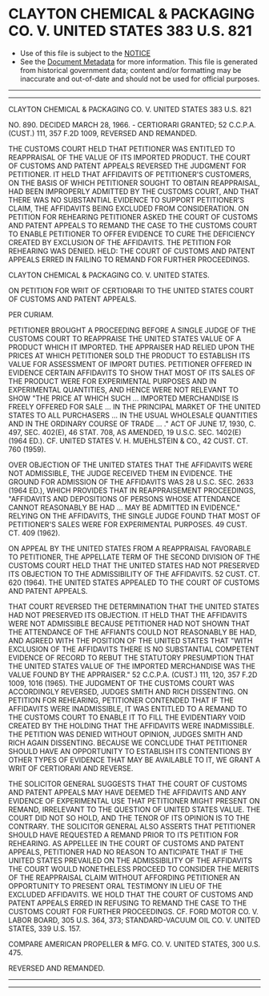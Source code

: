 ---
---

# CLAYTON CHEMICAL & PACKAGING CO. V. UNITED STATES 383 U.S. 821

* Use of this file is subject to the [NOTICE](https://github.com/publicdocs/notice/blob/master/NOTICE)
* See the [Document Metadata](../../../) for more information.
  This file is generated from historical government data; content and/or formatting may be inaccurate and out-of-date and should not be used for official purposes.

----------
----------

CLAYTON CHEMICAL & PACKAGING CO. V. UNITED STATES 383 U.S. 821

NO. 890.  DECIDED MARCH 28, 1966.  - CERTIORARI GRANTED; 52 C.C.P.A. (CUST.)  111, 357 F.2D 1009, REVERSED AND REMANDED.

THE CUSTOMS COURT HELD THAT PETITIONER WAS ENTITLED TO REAPPRAISAL OF THE VALUE OF ITS IMPORTED PRODUCT.  THE COURT OF CUSTOMS AND PATENT APPEALS REVERSED THE JUDGMENT FOR PETITIONER.  IT HELD THAT AFFIDAVITS OF PETITIONER'S CUSTOMERS, ON THE BASIS OF WHICH PETITIONER SOUGHT TO OBTAIN REAPPRAISAL, HAD BEEN IMPROPERLY ADMITTED BY THE CUSTOMS COURT, AND THAT THERE WAS NO SUBSTANTIAL EVIDENCE TO SUPPORT PETITIONER'S CLAIM, THE AFFIDAVITS BEING EXCLUDED FROM CONSIDERATION.  ON PETITION FOR REHEARING PETITIONER ASKED THE COURT OF CUSTOMS AND PATENT APPEALS TO REMAND THE CASE TO THE CUSTOMS COURT TO ENABLE PETITIONER TO OFFER EVIDENCE TO CURE THE DEFICIENCY CREATED BY EXCLUSION OF THE AFFIDAVITS.  THE PETITION FOR REHEARING WAS DENIED.  HELD:  THE COURT OF CUSTOMS AND PATENT APPEALS ERRED IN FAILING TO REMAND FOR FURTHER PROCEEDINGS.

CLAYTON CHEMICAL & PACKAGING CO. V. UNITED STATES.

ON PETITION FOR WRIT OF CERTIORARI TO THE UNITED STATES COURT OF CUSTOMS AND PATENT APPEALS.

PER CURIAM.

PETITIONER BROUGHT A PROCEEDING BEFORE A SINGLE JUDGE OF THE CUSTOMS COURT TO REAPPRAISE THE UNITED STATES VALUE OF A PRODUCT WHICH IT IMPORTED.  THE APPRAISER HAD RELIED UPON THE PRICES AT WHICH PETITIONER SOLD THE PRODUCT TO ESTABLISH ITS VALUE FOR ASSESSMENT OF IMPORT DUTIES.  PETITIONER OFFERED IN EVIDENCE CERTAIN AFFIDAVITS TO SHOW THAT MOST OF ITS SALES OF THE PRODUCT WERE FOR EXPERIMENTAL PURPOSES AND IN EXPERIMENTAL QUANTITIES, AND HENCE WERE NOT RELEVANT TO SHOW "THE PRICE AT WHICH SUCH  ...  IMPORTED MERCHANDISE IS FREELY OFFERED FOR SALE ...  IN THE PRINCIPAL MARKET OF THE UNITED STATES TO ALL PURCHASERS ...  IN THE USUAL WHOLESALE QUANTITIES AND IN THE ORDINARY COURSE OF TRADE  ...  ."  ACT OF JUNE 17, 1930, C. 497, SEC. 402(E), 46 STAT. 708, AS AMENDED, 19 U.S.C. SEC. 1402(E) (1964 ED.).  CF. UNITED STATES V. H. MUEHLSTEIN & CO., 42 CUST.  CT. 760 (1959).

OVER OBJECTION OF THE UNITED STATES THAT THE AFFIDAVITS WERE NOT ADMISSIBLE, THE JUDGE RECEIVED THEM IN EVIDENCE.  THE GROUND FOR ADMISSION OF THE AFFIDAVITS WAS 28 U.S.C. SEC. 2633 (1964 ED.), WHICH PROVIDES THAT IN REAPPRAISEMENT PROCEEDINGS, "AFFIDAVITS AND DEPOSITIONS OF PERSONS WHOSE ATTENDANCE CANNOT REASONABLY BE HAD  ... MAY BE ADMITTED IN EVIDENCE."  RELYING ON THE AFFIDAVITS, THE SINGLE JUDGE FOUND THAT MOST OF PETITIONER'S SALES WERE FOR EXPERIMENTAL PURPOSES.  49 CUST.  CT. 409 (1962).

ON APPEAL BY THE UNITED STATES FROM A REAPPRAISAL FAVORABLE TO PETITIONER, THE APPELLATE TERM OF THE SECOND DIVISION OF THE CUSTOMS COURT HELD THAT THE UNITED STATES HAD NOT PRESERVED ITS OBJECTION TO THE ADMISSIBILITY OF THE AFFIDAVITS.  52 CUST.  CT. 620 (1964).  THE UNITED STATES APPEALED TO THE COURT OF CUSTOMS AND PATENT APPEALS.

THAT COURT REVERSED THE DETERMINATION THAT THE UNITED STATES HAD NOT PRESERVED ITS OBJECTION.  IT HELD THAT THE AFFIDAVITS WERE NOT ADMISSIBLE BECAUSE PETITIONER HAD NOT SHOWN THAT THE ATTENDANCE OF THE AFFIANTS COULD NOT REASONABLY BE HAD, AND AGREED WITH THE POSITION OF THE UNITED STATES THAT "WITH EXCLUSION OF THE AFFIDAVITS THERE IS NO SUBSTANTIAL COMPETENT EVIDENCE OF RECORD TO REBUT THE STATUTORY PRESUMPTION THAT THE UNITED STATES VALUE OF THE IMPORTED MERCHANDISE WAS THE VALUE FOUND BY THE APPRAISER."  52 C.C.P.A. (CUST.)  111, 120, 357 F.2D 1009, 1016 (1965).  THE JUDGMENT OF THE CUSTOMS COURT WAS ACCORDINGLY REVERSED, JUDGES SMITH AND RICH DISSENTING.  ON PETITION FOR REHEARING, PETITIONER CONTENDED THAT IF THE AFFIDAVITS WERE INADMISSIBLE, IT WAS ENTITLED TO A REMAND TO THE CUSTOMS COURT TO ENABLE IT TO FILL THE EVIDENTIARY VOID CREATED BY THE HOLDING THAT THE AFFIDAVITS WERE INADMISSIBLE.  THE PETITION WAS DENIED WITHOUT OPINION, JUDGES SMITH AND RICH AGAIN DISSENTING.  BECAUSE WE CONCLUDE THAT PETITIONER SHOULD HAVE AN OPPORTUNITY TO ESTABLISH ITS CONTENTIONS BY OTHER TYPES OF EVIDENCE THAT MAY BE AVAILABLE TO IT, WE GRANT A WRIT OF CERTIORARI AND REVERSE.

THE SOLICITOR GENERAL SUGGESTS THAT THE COURT OF CUSTOMS AND PATENT APPEALS MAY HAVE DEEMED THE AFFIDAVITS AND ANY EVIDENCE OF EXPERIMENTAL USE THAT PETITIONER MIGHT PRESENT ON REMAND, IRRELEVANT TO THE QUESTION OF UNITED STATES VALUE.  THE COURT DID NOT SO HOLD, AND THE TENOR OF ITS OPINION IS TO THE CONTRARY.  THE SOLICITOR GENERAL ALSO ASSERTS THAT PETITIONER SHOULD HAVE REQUESTED A REMAND PRIOR TO ITS PETITION FOR REHEARING.  AS APPELLEE IN THE COURT OF CUSTOMS AND PATENT APPEALS, PETITIONER HAD NO REASON TO ANTICIPATE THAT IF THE UNITED STATES PREVAILED ON THE ADMISSIBILITY OF THE AFFIDAVITS THE COURT WOULD NONETHELESS PROCEED TO CONSIDER THE MERITS OF THE REAPPRAISAL CLAIM WITHOUT AFFORDING PETITIONER AN OPPORTUNITY TO PRESENT ORAL TESTIMONY IN LIEU OF THE EXCLUDED AFFIDAVITS.  WE HOLD THAT THE COURT OF CUSTOMS AND PATENT APPEALS ERRED IN REFUSING TO REMAND THE CASE TO THE CUSTOMS COURT FOR FURTHER PROCEEDINGS.  CF. FORD MOTOR CO. V. LABOR BOARD, 305 U.S. 364, 373; STANDARD-VACUUM OIL CO. V. UNITED STATES, 339 U.S. 157.

COMPARE AMERICAN PROPELLER & MFG. CO. V. UNITED STATES, 300 U.S. 475.

REVERSED AND REMANDED.


----------
----------

